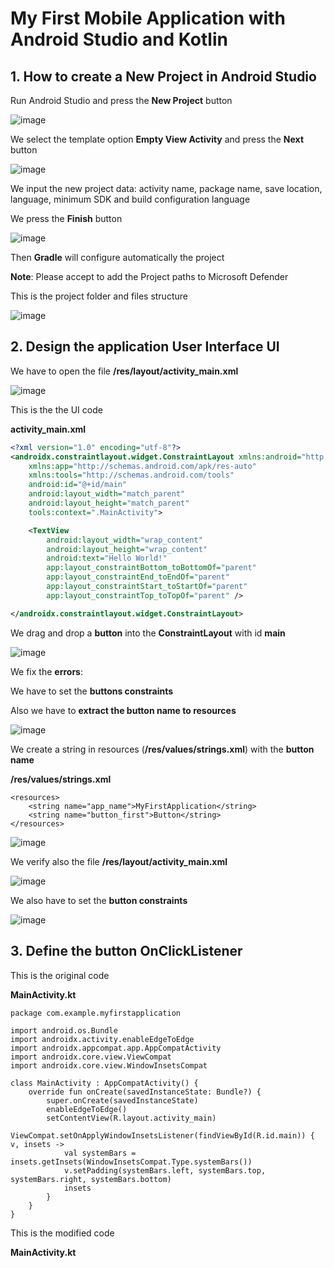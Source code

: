 # My First Mobile Application with Android Studio and Kotlin

## 1. How to create a New Project in Android Studio

Run Android Studio and press the **New Project** button 

![image](https://github.com/luiscoco/Android_Kotlin_lesson1_MyFirstApp/assets/32194879/67949dce-16f6-488b-8529-14f93b85fd01)

We select the template option **Empty View Activity** and press the **Next** button

![image](https://github.com/luiscoco/Android_Kotlin_lesson1_MyFirstApp/assets/32194879/43418c3e-6d87-439d-aeac-e6322cfd04c6)

We input the new project data: activity name, package name, save location, language, minimum SDK and build configuration language

We press the **Finish** button

![image](https://github.com/luiscoco/Android_Kotlin_lesson1_MyFirstApp/assets/32194879/61b99a37-33d9-4617-aad0-9b28ac43f640)

Then **Gradle** will configure automatically the project 

**Note**: Please accept to add the Project paths to Microsoft Defender

This is the project folder and files structure

![image](https://github.com/luiscoco/Android_Kotlin_lesson1_MyFirstApp/assets/32194879/6b148b4b-4c6d-4b22-b6e0-f88c3c289951)

## 2.  Design the application User Interface UI

We have to open the file **/res/layout/activity_main.xml**

![image](https://github.com/luiscoco/Android_Kotlin_lesson1_MyFirstApp/assets/32194879/75a2ed19-aab9-4687-9cdd-a550989abc92)

This is the the UI code

**activity_main.xml**

```xml
<?xml version="1.0" encoding="utf-8"?>
<androidx.constraintlayout.widget.ConstraintLayout xmlns:android="http://schemas.android.com/apk/res/android"
    xmlns:app="http://schemas.android.com/apk/res-auto"
    xmlns:tools="http://schemas.android.com/tools"
    android:id="@+id/main"
    android:layout_width="match_parent"
    android:layout_height="match_parent"
    tools:context=".MainActivity">

    <TextView
        android:layout_width="wrap_content"
        android:layout_height="wrap_content"
        android:text="Hello World!"
        app:layout_constraintBottom_toBottomOf="parent"
        app:layout_constraintEnd_toEndOf="parent"
        app:layout_constraintStart_toStartOf="parent"
        app:layout_constraintTop_toTopOf="parent" />

</androidx.constraintlayout.widget.ConstraintLayout>
```

We drag and drop a **button** into the **ConstraintLayout** with id **main**

![image](https://github.com/luiscoco/Android_Kotlin_lesson1_MyFirstApp/assets/32194879/625071c0-937a-4500-bf52-b030241b76ed)

We fix the **errors**:

We have to set the **buttons constraints** 

Also we have to **extract the button name to resources**

![image](https://github.com/luiscoco/Android_Kotlin_lesson1_MyFirstApp/assets/32194879/77367ea4-b3f7-4915-a46c-fb4c4c37afa4)

We create a string in resources (**/res/values/strings.xml**) with the **button name**

**/res/values/strings.xml**

```
<resources>
    <string name="app_name">MyFirstApplication</string>
    <string name="button_first">Button</string>
</resources>
```

![image](https://github.com/luiscoco/Android_Kotlin_lesson1_MyFirstApp/assets/32194879/a33ddc0a-9c73-4241-a074-379d704153ce)

We verify also the file **/res/layout/activity_main.xml**

![image](https://github.com/luiscoco/Android_Kotlin_lesson1_MyFirstApp/assets/32194879/41585b08-816e-4787-8101-c29fd871ee36)

We also have to set the **button constraints**

![image](https://github.com/luiscoco/Android_Kotlin_lesson1_MyFirstApp/assets/32194879/4d9ee698-b6fa-4574-a05f-881c2b369054)

## 3. Define the button OnClickListener 

This is the original code

**MainActivity.kt**

```
package com.example.myfirstapplication

import android.os.Bundle
import androidx.activity.enableEdgeToEdge
import androidx.appcompat.app.AppCompatActivity
import androidx.core.view.ViewCompat
import androidx.core.view.WindowInsetsCompat

class MainActivity : AppCompatActivity() {
    override fun onCreate(savedInstanceState: Bundle?) {
        super.onCreate(savedInstanceState)
        enableEdgeToEdge()
        setContentView(R.layout.activity_main)
        ViewCompat.setOnApplyWindowInsetsListener(findViewById(R.id.main)) { v, insets ->
            val systemBars = insets.getInsets(WindowInsetsCompat.Type.systemBars())
            v.setPadding(systemBars.left, systemBars.top, systemBars.right, systemBars.bottom)
            insets
        }
    }
}
```

This is the modified code

**MainActivity.kt**

```

```



